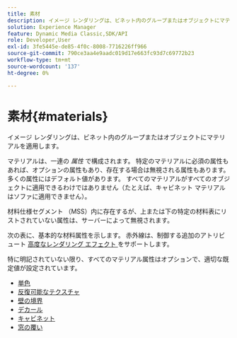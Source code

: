```yaml
---
title: 素材
description: イメージ レンダリングは、ビネット内のグループまたはオブジェクトにマテリアルを適用します。
solution: Experience Manager
feature: Dynamic Media Classic,SDK/API
role: Developer,User
exl-id: 3fe5445e-de85-4f0c-8008-7716226ff966
source-git-commit: 790ce3aa4e9aadc019d17e663fc93d7c69772b23
workflow-type: tm+mt
source-wordcount: '137'
ht-degree: 0%

---
```


# 素材{#materials}

イメージ レンダリングは、ビネット内のグループまたはオブジェクトにマテリアルを適用します。

マテリアルは、一連の *属性* で構成されます。 特定のマテリアルに必須の属性もあれば、オプションの属性もあり、存在する場合は無視される属性もあります。 多くの属性にはデフォルト値があります。 すべてのマテリアルがすべてのオブジェクトに適用できるわけではありません（たとえば、キャビネット マテリアルはソファに適用できません）。

材料仕様セグメント （MSS）内に存在するが、上または下の特定の材料表にリストされていない属性は、サーバーによって無視されます。

次の表に、基本的な材料属性を示します。 赤外線は、制御する追加のアトリビュート [ 高度なレンダリング エフェクト ](../../../../../../ir-api/http-protocol/image-rendering-api-ref/c-ir-http-protocol-ref/c-ir-http-protocol-syntax-and-features/c-ir-advanced-render-effects/c-ir-advanced-render-effects.md#concept-bf8b6d8460244b9cacc7f4a3df4c5281) をサポートします。

特に明記されていない限り、すべてのマテリアル属性はオプションで、適切な既定値が設定されています。

* [単色](r-ir-solid-colors.md)
* [反復可能なテクスチャ](r-ir-repeatable-textures.md)
* [壁の境界](r-ir-wall-borders.md)
* [デカール](r-ir-decals.md)
* [キャビネット](r-ir-cabinets.md)
* [窓の覆い](r-ir-window-coverings.md)
